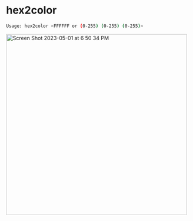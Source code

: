 # hex2color

```bash
Usage: hex2color <FFFFFF or (0-255) (0-255) (0-255)>
```

<img width="491" alt="Screen Shot 2023-05-01 at 6 50 34 PM" src="https://user-images.githubusercontent.com/1154569/235562540-afdbc63c-3514-474d-b5a8-a77f13273619.png">